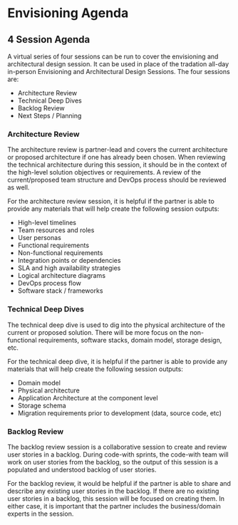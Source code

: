 # Envisioning Agenda

## 4 Session Agenda

A virtual series of four sessions can be run to cover the envisioning and architectural design session.  It can be used in place of the tradation all-day in-person Envisioning and Architectural Design Sessions.  The four sessions are:
* Architecture Review 
* Technical Deep Dives
* Backlog Review
* Next Steps / Planning

### Architecture Review

The architecture review is partner-lead and covers the current architecture or proposed architecture if one has already been chosen. When reviewing the technical architecture during this session, it should be in the context of the high-level solution objectives or requirements.  A review of the current/proposed team structure and DevOps process should be reviewed as well.

For the architecture review session, it is helpful if the partner is able to provide any materials that will help create the following session outputs:
* High-level timelines
* Team resources and roles
* User personas
* Functional requirements
* Non-functional requirements
* Integration points or dependencies
* SLA and high availability strategies
* Logical architecture diagrams
* DevOps process flow
* Software stack / frameworks


### Technical Deep Dives

The technical deep dive is used to dig into the physical architecture of the current or proposed solution. There will be more focus on the non-functional requirements, software stacks, domain model, storage design, etc.

For the technical deep dive, it is helpful if the partner is able to provide any materials that will help create the following session outputs:
* Domain model
* Physical architecture
* Application Architecture at the component level
* Storage schema
* Migration requirements prior to development (data, source code, etc)


### Backlog Review

The backlog review session is a collaborative session to create and review user stories in a backlog.  During code-with sprints, the code-with team will work on user stories from the backlog, so the output of this session is a populated and understood backlog of user stories.  

For the backlog review, it would be helpful if the partner is able to share and describe any existing user stories in the backlog.  If there are no existing user stories in a backlog, this session will be focused on creating them.  In either case, it is important that the partner includes the business/domain experts in the session.

